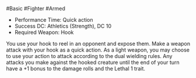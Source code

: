 #Basic #Fighter #Armed
 
- Performance Time: Quick action
- Success DC: Athletics (Strength), DC 10
- Required Weapon: Hook
 
You use your hook to reel in an opponent and expose them. Make a weapon attack with your hook as a quick action. As a light weapon, you may choose to use your action to attack according to the dual wielding rules.
Any attacks you make against the hooked creature until the end of your turn have a +1 bonus to the damage rolls and the Lethal 1 trait.